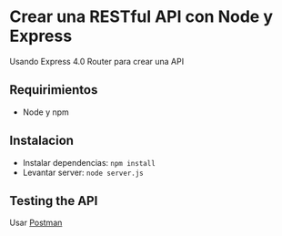 # Crear una RESTful API con Node y Express

Usando Express 4.0 Router para crear una API


## Requirimientos

- Node y npm

## Instalacion

- Instalar dependencias: `npm install`
- Levantar server: `node server.js`

## Testing the API
Usar [Postman](https://www.getpostman.com/)
